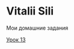 # Vitalii Sili
Мои домашние задания

[Урок 13](https://github.com/rolisangor/rolisangor.github.io/tree/master/leson_13/src "- верстка PixelPerfect")
